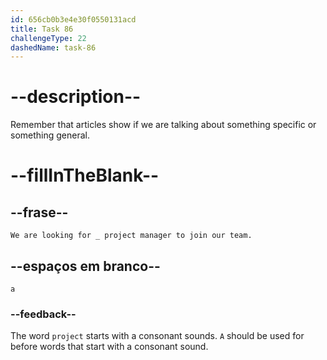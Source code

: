 ```yaml
---
id: 656cb0b3e4e30f0550131acd
title: Task 86
challengeType: 22
dashedName: task-86
---
```


# --description--

Remember that articles show if we are talking about something specific or something general.

# --fillInTheBlank--

## --frase--

`We are looking for _ project manager to join our team.`

## --espaços em branco--

`a`

### --feedback--

The word `project` starts with a consonant sounds. `A` should be used for before words that start with a consonant sound.
